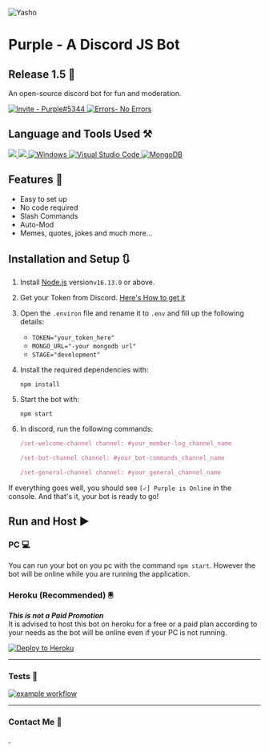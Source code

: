 ![Yasho](https://i.imgur.com/3qGmuev.png) 

<div>

# Purple - A Discord JS Bot
## Release 1.5 🦄

An open-source discord bot for fun and moderation.

<a href="https://discord.com/api/oauth2/authorize?client_id=908201780494606356&amp;permissions=397808498902&amp;scope=bot%20applications.commands">
<img src="https://img.shields.io/static/v1?label=Invite&amp;message=Purple%235344&amp;color=%234248f5&amp;style=for-the-badge&amp;logo=https%3A%2F%2Flogos-world.net%2Fwp-content%2Fuploads%2F2020%2F12%2FDiscord-Logo.png" alt="Invite - Purple#5344" target="_blank">
</a>
<a href="https://github.com/Yasho022/Purple-DiscordBot/actions" target="_blank"><img src="https://img.shields.io/badge/Build Test-Passing-%2319bd5a?style=for-the-badge" alt="Errors- No Errors"></a>

</div>

## Language and Tools Used ⚒️
<a href = "https://www.javascript.com/" target="_blank">
<img src="https://img.shields.io/badge/JavaScript-37363d?style=for-the-badge&logo=javascript&logoColor=F7DF1E">
</a>
<a href = "https://nodejs.org/en/" target="_blank">
<img src="https://img.shields.io/badge/Node.js-339933?style=for-the-badge&logo=nodedotjs&logoColor=white">
</a>
<a href="https://www.npmjs.com/">
<img src="https://img.shields.io/badge/npm-f54266?style=for-the-badge&amp;logo=npm&amp;logoColor=white" alt="Windows">
</a>

<a href = "https://code.visualstudio.com/" target="_blank">
<img src="https://img.shields.io/badge/visual studio code-4275f5.svg?style=for-the-badge&amp;logo=visual-studio-code&amp;logoColor=white" alt="Visual Studio Code"> </a>
<a href = "https://www.microsoft.com/en-in/windows/windows-11" target="_blank">
</a>
<a href="https://www.mongodb.com/">
<img src="https://img.shields.io/badge/MONGOOSE-37363d?style=for-the-badge&amp;logo=mongodb&amp;logoColor=green" alt="MongoDB">
</a>





## Features 🔮
- Easy to set up
- No code required
- Slash Commands
- Auto-Mod
- Memes, quotes, jokes and much more...

## Installation and Setup 🔃 
1. Install [Node.js](https://nodejs.org/en/) version`v16.13.0` or above.

1. Get your Token from Discord. [Here's How to get it](https://www.writebots.com/discord-bot-token/)

1. Open the `.environ` file and rename it to `.env` and fill up the following details:
    - `TOKEN="your_token_here"`
    - `MONGO_URL="-your mongodb url"`
    - `STAGE="development"`
1. Install the required dependencies with:
    ```shell
    npm install
    ```
1. Start the bot with:
    ```shell
    npm start
    ```
1. In discord, run the following commands:
    ```js
    /set-welcome-channel channel: #your_member-log_channel_name
    ```
    ```js
    /set-bot-channel channel: #your_bot-commands_channel_name
    ```
    ```js
    /set-general-channel channel: #your_general_channel_name
    ```

If everything goes well, you should see `[✓] Purple is Online` in the console. And that's it, your bot is ready to go!

## Run and Host ▶️ 
###  PC 💻
You can run your bot on you pc with the command `npm start`. However the bot will be online while you are running the application.
### Heroku (Recommended) 🖲️
**_This is not a Paid Promotion_**<br>
It is advised to host this bot on heroku for a free or a paid plan according to your needs as the bot will be online even if your PC is not running.


<a href="https://heroku.com/deploy?template=https://github.com/Yasho022/Purple-DiscordBot" target="_blank"><img src="https://www.herokucdn.com/deploy/button.svg" alt="Deploy to Heroku"></a>

---
### Tests 🧪 
<a href = "https://github.com/Yasho022/Purple-DiscordBot/actions" target="_blank">
<img src="https://github.com/Yasho022/Purple-DiscordBot/actions/workflows/node.js.yml/badge.svg" alt="example workflow">
</a>

___

### Contact Me 💌
          
<a href = "https://discord.com/users/756407252587642911" target="_blank">
<img src="https://img.shields.io/badge/Yasho_%231076-5340ff?style=for-the-badge&amp;logo=discord&amp;logoColor=white" alt="">
</a>
<a href = "https://mail.google.com/mail/u/0/#inbox?compose=new" target="_blank">
<img src="https://img.shields.io/badge/wiredhack022@gmail.com-e9ff40?style=for-the-badge&amp;logo=gmail&amp;logoColor=black" alt="">
</a>
